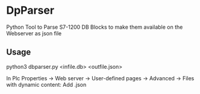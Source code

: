 # DpParser
Python Tool to Parse S7-1200 DB Blocks to make them available on the Webserver as json file

## Usage
python3 dbparser.py <infile.db> <outfile.json>

In Plc Properties -> Web server -> User-defined pages -> Advanced -> Files with dynamic content:
Add .json
